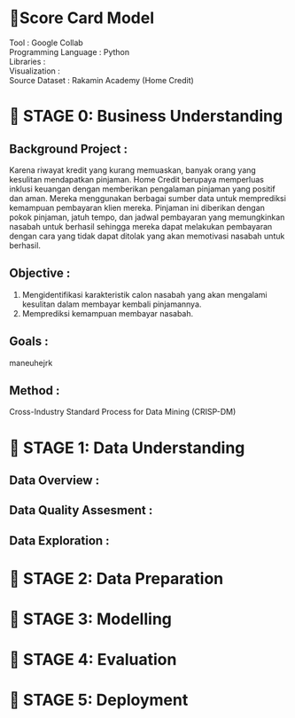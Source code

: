 # 📔**Score Card Model**
Tool : Google Collab <br>
Programming Language : Python <br>
Libraries : <br>
Visualization : <br>
Source Dataset : Rakamin Academy (Home Credit) <br>

# 📂 STAGE 0: Business Understanding
## Background Project :
Karena riwayat kredit yang kurang memuaskan, banyak orang yang kesulitan mendapatkan pinjaman. Home Credit berupaya memperluas inklusi keuangan dengan memberikan pengalaman pinjaman yang positif dan aman. Mereka menggunakan berbagai sumber data untuk memprediksi kemampuan pembayaran klien mereka. Pinjaman ini diberikan dengan pokok pinjaman, jatuh tempo, dan jadwal pembayaran yang memungkinkan nasabah untuk berhasil sehingga mereka dapat melakukan pembayaran dengan cara yang tidak dapat ditolak yang akan memotivasi nasabah untuk berhasil.

## Objective :
1. Mengidentifikasi karakteristik calon nasabah yang akan mengalami kesulitan dalam membayar kembali pinjamannya.
2. Memprediksi kemampuan membayar nasabah.

## Goals :
maneuhejrk

## Method :
Cross-Industry Standard Process for Data Mining (CRISP-DM)
<br>

# 📂 STAGE 1: Data Understanding
## Data Overview :

## Data Quality Assesment :

## Data Exploration :

# 📂 STAGE 2: Data Preparation

# 📂 STAGE 3: Modelling

# 📂 STAGE 4: Evaluation

# 📂 STAGE 5: Deployment
